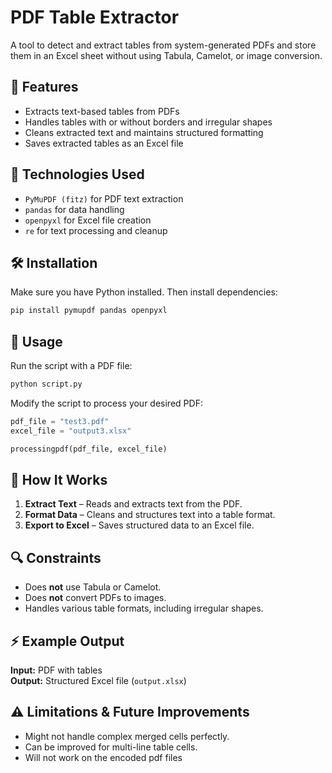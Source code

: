 # PDF Table Extractor

A tool to detect and extract tables from system-generated PDFs and store them in an Excel sheet without using Tabula, Camelot, or image conversion.

## 🚀 Features

- Extracts text-based tables from PDFs
- Handles tables with or without borders and irregular shapes
- Cleans extracted text and maintains structured formatting
- Saves extracted tables as an Excel file

## 📌 Technologies Used

- `PyMuPDF (fitz)` for PDF text extraction
- `pandas` for data handling
- `openpyxl` for Excel file creation
- `re` for text processing and cleanup

## 🛠 Installation

Make sure you have Python installed. Then install dependencies:

```bash
pip install pymupdf pandas openpyxl
```

## 📂 Usage

Run the script with a PDF file:

```python
python script.py
```

Modify the script to process your desired PDF:

```python
pdf_file = "test3.pdf"
excel_file = "output3.xlsx"

processingpdf(pdf_file, excel_file)
```

## 📝 How It Works

1. **Extract Text** – Reads and extracts text from the PDF.
2. **Format Data** – Cleans and structures text into a table format.
3. **Export to Excel** – Saves structured data to an Excel file.

## 🔍 Constraints

- Does **not** use Tabula or Camelot.
- Does **not** convert PDFs to images.
- Handles various table formats, including irregular shapes.

## ⚡ Example Output

**Input:** PDF with tables  
**Output:** Structured Excel file (`output.xlsx`)

## ⚠ Limitations & Future Improvements

- Might not handle complex merged cells perfectly.
- Can be improved for multi-line table cells.
- Will not work on the encoded pdf files
